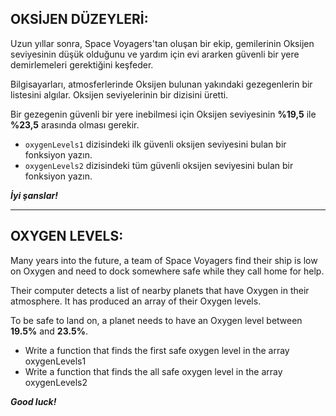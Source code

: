 ## OKSİJEN DÜZEYLERİ:

Uzun yıllar sonra, Space Voyagers'tan oluşan bir ekip, gemilerinin Oksijen seviyesinin düşük olduğunu ve yardım için evi ararken güvenli bir yere demirlemeleri gerektiğini keşfeder.

Bilgisayarları, atmosferlerinde Oksijen bulunan yakındaki gezegenlerin bir listesini algılar. Oksijen seviyelerinin bir dizisini üretti.

Bir gezegenin güvenli bir yere inebilmesi için Oksijen seviyesinin **%19,5** ile **%23,5** arasında olması gerekir.

* `oxygenLevels1` dizisindeki ilk güvenli oksijen seviyesini bulan bir fonksiyon yazın.
* `oxygenLevels2` dizisindeki tüm güvenli oksijen seviyesini bulan bir fonksiyon yazın.

***İyi şanslar!***

---

## OXYGEN LEVELS:

Many years into the future, a team of Space Voyagers find their ship is low on Oxygen and need to dock somewhere safe while they call home for help.

Their computer detects a list of nearby planets that have Oxygen in their atmosphere. It has produced an array of their Oxygen levels.

To be safe to land on, a planet needs to have an Oxygen level between **19.5%** and **23.5%**.

* Write a function that finds the first safe oxygen level in the array oxygenLevels1
* Write a function that finds the all safe oxygen level in the array oxygenLevels2

***Good luck!***
